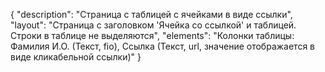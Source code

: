 {
"description": "Страница с таблицей с ячейками в виде ссылки",
"layout": "Страница с заголовком 'Ячейка со ссылкой' и таблицей. Строки в таблице не выделяются",
"elements": "Колонки таблицы: Фамилия И.О. (Текст, fio), Ссылка (Текст, url, значение отображается в виде кликабельной ссылки)"
}